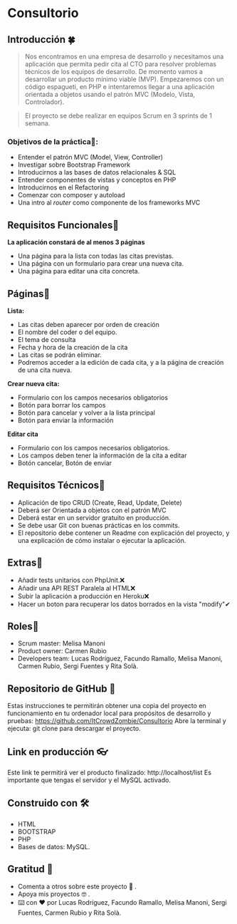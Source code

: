 # Consultorio

## Introducción 🍀


> Nos encontramos en una empresa de desarrollo y necesitamos una aplicación que permita pedir cita al CTO para resolver problemas técnicos de los equipos de desarrollo.
De momento vamos a desarrollar un producto mínimo viable (MVP). Empezaremos con un código espagueti, en PHP e intentaremos llegar a una aplicación orientada a objetos usando el patrón MVC (Modelo, Vista, Controlador).

> El proyecto se debe realizar en equipos Scrum en 3 sprints de 1 semana.
>

### Objetivos de la práctica🔩:

* Entender el patrón MVC (Model, View, Controller)
* Investigar sobre Bootstrap Framework
* Introducirnos a las bases de datos relacionales & SQL
* Entender componentes de vistas y conceptos en PHP
* Introducirnos en el Refactoring
* Comenzar con composer y autoload
* Una intro al *router* como componente de los frameworks MVC

## Requisitos Funcionales🚗
    
**La aplicación constará de al menos 3 páginas**
    
* Una página para la lista con todas las citas previstas.
* Una página con un formulario para crear una nueva cita.
* Una página para editar una cita concreta.
    
## Páginas🎨

**Lista:**

* Las citas deben aparecer por orden de creación
* El nombre del coder o del equipo.
* El tema de consulta
* Fecha y hora de la creación de la cita
* Las citas se podrán eliminar.
* Podremos acceder a la edición de cada cita, y a la página de creación de una cita nueva.

**Crear nueva cita:**

* Formulario con los campos necesarios obligatorios
* Botón para borrar los campos
* Botón para cancelar y volver a la lista principal
* Botón para enviar la información

**Editar cita**

* Formulario con los campos necesarios obligatorios.
* Los campos deben tener la información de la cita a editar
*  Botón cancelar, Botón de enviar
    
## Requisitos Técnicos🧵
    
* Aplicación de tipo CRUD (Create, Read, Update, Delete)
* Deberá ser Orientada a objetos con el patrón MVC
* Deberá estar en un servidor gratuito en producción.
* Se debe usar Git con buenas prácticas en los commits.
* El repositorio debe contener un Readme con explicación del proyecto, y una explicación de cómo instalar o ejecutar la aplicación.
    

## Extras🎊
* Añadir tests unitarios con PhpUnit.❌
* Añadir una API REST Paralela al HTML❌
* Subir la aplicación a producción en Heroku❌
* Hacer un boton para recuperar los datos borrados en la vista "modify"✔

## Roles🎯
* Scrum master: Melisa Manoni
* Product owner: Carmen Rubio
* Developers team: Lucas Rodríguez, Facundo Ramallo, Melisa Manoni, Carmen Rubio, Sergi Fuentes y Rita Solà. 


## Repositorio de GitHub 🚀
Estas instrucciones te permitirán obtener una copia del proyecto en funcionamiento en tu ordenador local para propósitos de desarrollo y pruebas:
https://github.com/ItCrowdZombie/Consultorio
Abre la terminal y ejecuta: git clone para descargar el proyecto.

## Link en producción 👓
Este link te permitirá ver el producto finalizado: http://localhost/list
Es importante que tengas el servidor y el MySQL activado. 


## Construido con 🛠️
* HTML
* BOOTSTRAP
* PHP
* Bases de datos: MySQL.



## Gratitud 🎁
* Comenta a otros sobre este proyecto 📢 .
* Apoya mis proyectos 🤓 .
* ⌨️ con ❤️ por Lucas Rodríguez, Facundo Ramallo, Melisa Manoni, Sergi Fuentes, Carmen Rubio y Rita Solà. 
